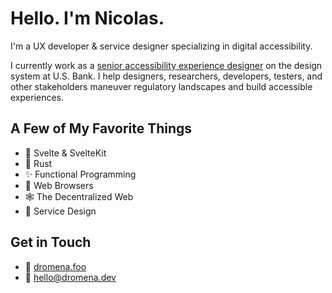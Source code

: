 # Hello. I'm Nicolas. 

I'm a UX developer & service designer specializing in digital accessibility.

I currently work as a [senior accessibility experience designer](https://www.dromena.foo/) on the design system at U.S. Bank. I help designers, researchers, developers, testers, and other stakeholders maneuver regulatory landscapes and build accessible experiences.

## A Few of My Favorite Things

*   🎩 Svelte & SvelteKit
*   🦀 Rust
*   ✨ Functional Programming
*   🦁 Web Browsers
*   🕸️ The Decentralized Web
*   📍 Service Design

## Get in Touch

- 🔗 [dromena.foo](https://www.dromena.foo/)
- 💌 <a href="mailto:hello@dromena.dev">hello@dromena.dev</a>
